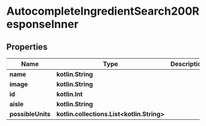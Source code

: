
# AutocompleteIngredientSearch200ResponseInner

## Properties
Name | Type | Description | Notes
------------ | ------------- | ------------- | -------------
**name** | **kotlin.String** |  | 
**image** | **kotlin.String** |  | 
**id** | **kotlin.Int** |  |  [optional]
**aisle** | **kotlin.String** |  |  [optional]
**possibleUnits** | **kotlin.collections.List&lt;kotlin.String&gt;** |  |  [optional]




